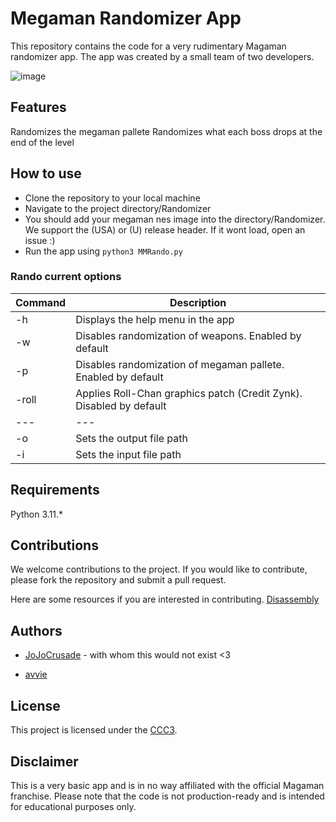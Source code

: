 # Megaman Randomizer App
This repository contains the code for a very rudimentary Magaman randomizer app. The app was created by a small team of two developers.


![image](https://user-images.githubusercontent.com/10329405/215262462-b48717b5-d942-4d3e-b2e8-aa3b47de9bb8.png)

## Features

Randomizes the megaman pallete
Randomizes what each boss drops at the end of the level

## How to use
- Clone the repository to your local machine
- Navigate to the project directory/Randomizer
- You should add your megaman nes image into the directory/Randomizer. We support the (USA) or (U) release header.
If it wont load, open an issue :)
- Run the app using `python3 MMRando.py`

### Rando current options

| Command | Description |
| --- | --- |
| -h | Displays the help menu in the app |
| -w | Disables randomization of weapons. Enabled by default |
| -p | Disables randomization of megaman pallete. Enabled by default |
| -roll | Applies Roll-Chan graphics patch (Credit Zynk). Disabled by default |
| --- | --- |
| -o | Sets the output file path | 
| -i | Sets the input file path | 

## Requirements
Python 3.11.*

## Contributions
We welcome contributions to the project. 
If you would like to contribute, please fork the repository and submit a pull request.

Here are some resources if you are interested in contributing. [Disassembly](https://bisqwit.iki.fi/jutut/megamansource/)

## Authors
- [JoJoCrusade](https://github.com/JoJoCrusade) - with whom this would not exist <3

- [avvie](https://github.com/avvie)
## License
This project is licensed under the [CCC3](LICENSE.md).

## Disclaimer
This is a very basic app and is in no way affiliated with the official Magaman franchise.
Please note that the code is not production-ready and is intended for educational purposes only.
